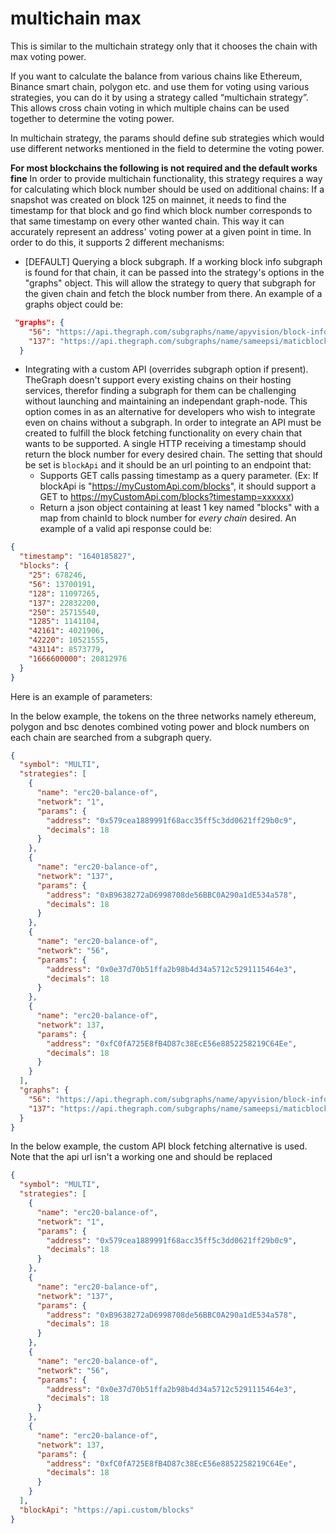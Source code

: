 # multichain max

This is similar to the multichain strategy only that it chooses the chain with max voting power.

If you want to calculate the balance from various chains like Ethereum, Binance smart chain, polygon etc. and use them for voting using various strategies, you can do it by using a strategy called “multichain strategy”. This allows cross chain voting in which multiple chains can be used together to determine the voting power.

In multichain strategy, the params should define sub strategies which would use different networks mentioned in the field to determine the voting power.

**For most blockchains the following is not required and the default works fine**
In order to provide multichain functionality, this strategy requires a way for calculating which block number should be used on additional chains: If a snapshot was created on block 125 on mainnet, it needs to find the timestamp for that block and go find which block number corresponds to that same timestamp on every other wanted chain. This way it can accurately represent an address' voting power at a given point in time. In order to do this, it supports 2 different mechanisms:

- [DEFAULT] Querying a block subgraph. If a working block info subgraph is found for that chain, it can be passed into the strategy's options in the "graphs" object. This will allow the strategy to query that subgraph for the given chain and fetch the block number from there. An example of a graphs object could be:

```json
 "graphs": {
    "56": "https://api.thegraph.com/subgraphs/name/apyvision/block-info",
    "137": "https://api.thegraph.com/subgraphs/name/sameepsi/maticblocks"
  }
```

- Integrating with a custom API (overrides subgraph option if present). TheGraph doesn't support every existing chains on their hosting services, therefor finding a subgraph for them can be challenging without launching and maintaining an independant graph-node. This option comes in as an alternative for developers who wish to integrate even on chains without a subgraph. In order to integrate an API must be created to fulfill the block fetching functionality on every chain that wants to be supported. A single HTTP receiving a timestamp should return the block number for every desired chain.
  The setting that should be set is `blockApi` and it should be an url pointing to an endpoint that:
  - Supports GET calls passing timestamp as a query parameter. (Ex: If blockApi is "https://myCustomApi.com/blocks", it should support a GET to https://myCustomApi.com/blocks?timestamp=xxxxxx)
  - Return a json object containing at least 1 key named "blocks" with a map from chainId to block number for _every chain_ desired. An example of a valid api response could be:

```json
{
  "timestamp": "1640185827",
  "blocks": {
    "25": 678246,
    "56": 13700191,
    "128": 11097265,
    "137": 22832200,
    "250": 25715540,
    "1285": 1141104,
    "42161": 4021906,
    "42220": 10521555,
    "43114": 8573779,
    "1666600000": 20812976
  }
}
```

Here is an example of parameters:

In the below example, the tokens on the three networks namely ethereum, polygon and bsc denotes combined voting power and block numbers on each chain are searched from a subgraph query.

```json
{
  "symbol": "MULTI",
  "strategies": [
    {
      "name": "erc20-balance-of",
      "network": "1",
      "params": {
        "address": "0x579cea1889991f68acc35ff5c3dd0621ff29b0c9",
        "decimals": 18
      }
    },
    {
      "name": "erc20-balance-of",
      "network": "137",
      "params": {
        "address": "0xB9638272aD6998708de56BBC0A290a1dE534a578",
        "decimals": 18
      }
    },
    {
      "name": "erc20-balance-of",
      "network": "56",
      "params": {
        "address": "0x0e37d70b51ffa2b98b4d34a5712c5291115464e3",
        "decimals": 18
      }
    },
    {
      "name": "erc20-balance-of",
      "network": 137,
      "params": {
        "address": "0xfC0fA725E8fB4D87c38EcE56e8852258219C64Ee",
        "decimals": 18
      }
    }
  ],
  "graphs": {
    "56": "https://api.thegraph.com/subgraphs/name/apyvision/block-info",
    "137": "https://api.thegraph.com/subgraphs/name/sameepsi/maticblocks"
  }
}
```

In the below example, the custom API block fetching alternative is used. Note that the api url isn't a working one and should be replaced

```json
{
  "symbol": "MULTI",
  "strategies": [
    {
      "name": "erc20-balance-of",
      "network": "1",
      "params": {
        "address": "0x579cea1889991f68acc35ff5c3dd0621ff29b0c9",
        "decimals": 18
      }
    },
    {
      "name": "erc20-balance-of",
      "network": "137",
      "params": {
        "address": "0xB9638272aD6998708de56BBC0A290a1dE534a578",
        "decimals": 18
      }
    },
    {
      "name": "erc20-balance-of",
      "network": "56",
      "params": {
        "address": "0x0e37d70b51ffa2b98b4d34a5712c5291115464e3",
        "decimals": 18
      }
    },
    {
      "name": "erc20-balance-of",
      "network": 137,
      "params": {
        "address": "0xfC0fA725E8fB4D87c38EcE56e8852258219C64Ee",
        "decimals": 18
      }
    }
  ],
  "blockApi": "https://api.custom/blocks"
}
```
